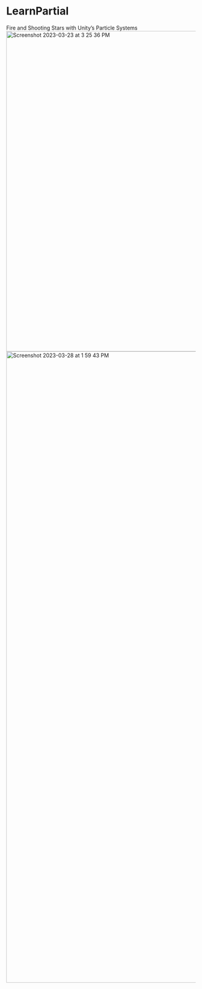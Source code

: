 # LearnPartial
Fire and Shooting Stars with Unity’s Particle Systems
<img width="850" alt="Screenshot 2023-03-23 at 3 25 36 PM" src="https://user-images.githubusercontent.com/113737591/228338752-85a394c4-c5fb-40a2-94b2-f25d390cafc3.png">
<img width="1675" alt="Screenshot 2023-03-28 at 1 59 43 PM" src="https://user-images.githubusercontent.com/113737591/228338790-6e88ce75-419d-4636-9cf4-be448029f628.png">
